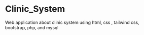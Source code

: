 # Clinic_System
Web application about clinic system using html, css , tailwind css, bootstrap, php, and mysql
